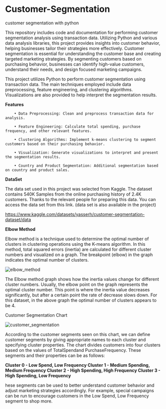 # Customer-Segmentation
customer segmentation with python

This repository includes code and documentation for performing customer segmentation analysis using transaction data. Utilizing Python and various data analysis libraries, this project provides insights into customer behavior, helping businesses tailor their strategies more effectively. Customer segmentation is essential for understanding the customer base and creating targeted marketing strategies. By segmenting customers based on purchasing behavior, businesses can identify high-value customers, understand their needs, and design focused marketing campaigns.

This project utilizes Python to perform customer segmentation using transaction data. The main techniques employed include data preprocessing, feature engineering, and clustering algorithms. Visualizations are also provided to help interpret the segmentation results.

**Features**
      
        • Data Preprocessing: Clean and preprocess transaction data for analysis.
        
        • Feature Engineering: Calculate total spending, purchase frequency, and other relevant features.
        
        • Clustering Algorithms: Implement k-means clustering to segment customers based on their purchasing behavior.
        
        • Visualization: Generate visualizations to interpret and present the segmentation results.
        
        • Country and Product Segmentation: Additional segmentation based on country and product sales.

**DataSet**

The data set used in this project was selected from Kaggle. The dataset contains 540K Samples from the online purchasing history of 2.4K customers. 
Thanks to the relevant people for preparing this data. You can access the data set from this link. (data set is also available in the project)

https://www.kaggle.com/datasets/yasserh/customer-segmentation-dataset/data

**Elbow Method**

Elbow method is a technique used to determine the optimal number of clusters in clustering operations using the K-means algorithm. In this method, total squared errors (inertia) are calculated for different cluster numbers and visualized on a graph. The breakpoint (elbow) in the graph indicates the optimal number of clusters.

![elbow_method](https://github.com/user-attachments/assets/9927bd04-63c6-4aa3-8227-f830db0e89da)

The Elbow method graph shows how the inertia values ​​change for different cluster numbers. Usually, the elbow point on the graph represents the optimal cluster number. This point is where the inertia value decreases significantly, but after a certain point the rate of decrease slows down. For this dataset, in the above graph the optimal number of clusters appears to be 4.

Customer Segmentation Chart

![customer_segmentation](https://github.com/user-attachments/assets/cc6289f0-89b9-43bb-9334-c921f44a385e)

According to the customer segments seen on this chart, we can define customer segments by giving appropriate names to each cluster and specifying cluster properties. The chart divides customers into four clusters based on the values ​​of TotalSpendand PurchaseFrequency. These segments and their properties can be as follows:

**Cluster 0 - Low Spend, Low Frequency
Cluster 1 - Medium Spending, Medium Frequency
Cluster 2 - High Spending, High Frequency
Cluster 3 - High Spending, Low Frequency**

hese segments can be used to better understand customer behavior and adjust marketing strategies accordingly. For example, special campaigns can be run to encourage customers in the Low Spend, Low Frequency segment to shop more.



